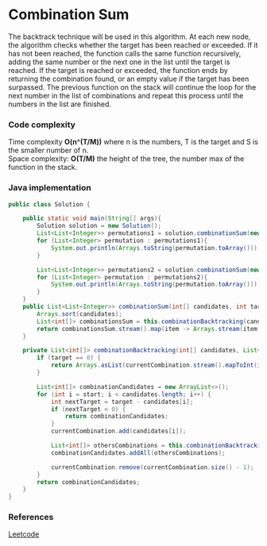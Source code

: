 # Combination Sum

The backtrack technique will be used in this algorithm. At each new node, the algorithm checks whether the target has been reached or exceeded. If it has not been reached, the function calls the same function recursively, adding the same number or the next one in the list until the target is reached. If the target is reached or exceeded, the function ends by returning the combination found, or an empty value if the target has been surpassed. The previous function on the stack will continue the loop for the next number in the list of combinations and repeat this process until the numbers in the list are finished.

### Code complexity
Time complexity **O(n^(T/M))** where n is the numbers, T is the target and S is the smaller number of n.\
Space complexity: **O(T/M)** the height of the tree, the number max of the function in the stack.

### Java implementation

``` Java
public class Solution {

    public static void main(String[] args){
        Solution solution = new Solution();
        List<List<Integer>> permutations1 = solution.combinationSum(new int[]{2,3,6,7}, 7);
        for (List<Integer> permutation : permutations1){
            System.out.println(Arrays.toString(permutation.toArray()));
        }

        List<List<Integer>> permutations2 = solution.combinationSum(new int[]{2,3,5}, 8);
        for (List<Integer> permutation : permutations2){
            System.out.println(Arrays.toString(permutation.toArray()));
        }
    }
    public List<List<Integer>> combinationSum(int[] candidates, int target) {
        Arrays.sort(candidates);
        List<int[]> combinationsSum = this.combinationBacktracking(candidates, new ArrayList<Integer>(), 0, target);
        return combinationsSum.stream().map(item -> Arrays.stream(item).boxed().toList()).toList();
    }

    private List<int[]> combinationBacktracking(int[] candidates, List<Integer> currentCombination, int start, int target){
        if (target == 0) {
            return Arrays.asList(currentCombination.stream().mapToInt(i -> i).toArray());
        }

        List<int[]> combinationCandidates = new ArrayList<>();
        for (int i = start; i < candidates.length; i++) {
            int nextTarget = target - candidates[i];
            if (nextTarget < 0) {
                return combinationCandidates;
            }
            currentCombination.add(candidates[i]);

            List<int[]> othersCombinations = this.combinationBacktracking(candidates, new ArrayList(currentCombination), i, nextTarget);
            combinationCandidates.addAll(othersCombinations);

            currentCombination.remove(currentCombination.size() - 1);
        }
        return combinationCandidates;
    }
}
```

### References
[Leetcode](https://leetcode.com/problems/combination-sum)
